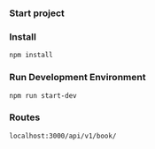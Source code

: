 ### Start project

### Install

`npm install`

### Run Development Environment

`npm run start-dev`

### Routes

`localhost:3000/api/v1/book/`
